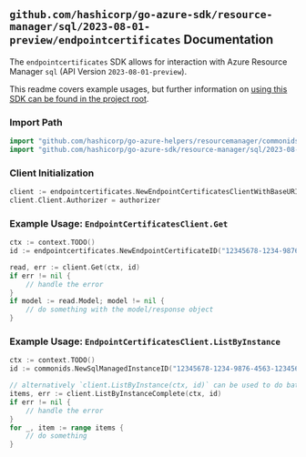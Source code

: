 
## `github.com/hashicorp/go-azure-sdk/resource-manager/sql/2023-08-01-preview/endpointcertificates` Documentation

The `endpointcertificates` SDK allows for interaction with Azure Resource Manager `sql` (API Version `2023-08-01-preview`).

This readme covers example usages, but further information on [using this SDK can be found in the project root](https://github.com/hashicorp/go-azure-sdk/tree/main/docs).

### Import Path

```go
import "github.com/hashicorp/go-azure-helpers/resourcemanager/commonids"
import "github.com/hashicorp/go-azure-sdk/resource-manager/sql/2023-08-01-preview/endpointcertificates"
```


### Client Initialization

```go
client := endpointcertificates.NewEndpointCertificatesClientWithBaseURI("https://management.azure.com")
client.Client.Authorizer = authorizer
```


### Example Usage: `EndpointCertificatesClient.Get`

```go
ctx := context.TODO()
id := endpointcertificates.NewEndpointCertificateID("12345678-1234-9876-4563-123456789012", "example-resource-group", "managedInstanceName", "endpointCertificateName")

read, err := client.Get(ctx, id)
if err != nil {
	// handle the error
}
if model := read.Model; model != nil {
	// do something with the model/response object
}
```


### Example Usage: `EndpointCertificatesClient.ListByInstance`

```go
ctx := context.TODO()
id := commonids.NewSqlManagedInstanceID("12345678-1234-9876-4563-123456789012", "example-resource-group", "managedInstanceName")

// alternatively `client.ListByInstance(ctx, id)` can be used to do batched pagination
items, err := client.ListByInstanceComplete(ctx, id)
if err != nil {
	// handle the error
}
for _, item := range items {
	// do something
}
```
